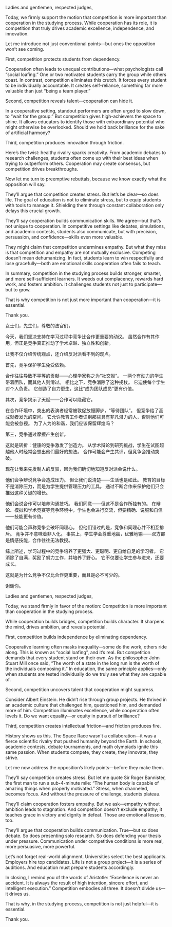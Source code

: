 Ladies and gentlemen, respected judges, 

Today, we firmly support the motion that competition is more important than cooperation in the studying process. While cooperation has its role, it is competition that truly drives academic excellence, independence, and innovation. 

Let me introduce not just conventional points—but ones the opposition won’t see coming. 

First, competition protects students from dependency.

Cooperation often leads to unequal contributions—what psychologists call “social loafing.” One or two motivated students carry the group while others coast. In contrast, competition eliminates this crutch. It forces every student to be individually accountable. It creates self-reliance, something far more valuable than just “being a team player.” 

Second, competition reveals talent—cooperation can hide it.

In a cooperative setting, standout performers are often urged to slow down, to “wait for the group.” But competition gives high-achievers the space to shine. It allows educators to identify those with extraordinary potential who might otherwise be overlooked. Should we hold back brilliance for the sake of artificial harmony? 

Third, competition produces innovation through friction.

Here’s the twist: healthy rivalry sparks creativity. From academic debates to research challenges, students often come up with their best ideas when trying to outperform others. Cooperation may create consensus, but competition drives breakthroughs. 

Now let me turn to preemptive rebuttals, because we know exactly what the opposition will say. 

They’ll argue that competition creates stress. But let’s be clear—so does life. The goal of education is not to eliminate stress, but to equip students with tools to manage it. Shielding them through constant collaboration only delays this crucial growth. 

They’ll say cooperation builds communication skills. We agree—but that’s not unique to cooperation. In competitive settings like debates, simulations, and academic contests, students also communicate, but with precision, persuasion, and confidence—skills even more valuable. 

They might claim that competition undermines empathy. But what they miss is that competition and empathy are not mutually exclusive. Competing doesn’t mean dehumanizing. In fact, students learn to win respectfully and lose gracefully—both are emotional skills cooperation often fails to teach. 

In summary, competition in the studying process builds stronger, smarter, and more self-sufficient learners. It weeds out complacency, rewards hard work, and fosters ambition. It challenges students not just to participate—but to grow. 

That is why competition is not just more important than cooperation—it is essential. 

Thank you.

女士们，先生们，尊敬的法官们，

今天，我们坚决支持在学习过程中竞争比合作更重要的动议。 虽然合作有其作用，但正是竞争真正推动了学术卓越、独立性和创新。

让我不仅介绍传统观点，还介绍反对派看不到的观点。

首先，竞争保护学生免受依赖。

合作往往导致不平等的贡献——心理学家称之为“社交拗”。 一两个有动力的学生带着团队，而其他人则滑过。 相比之下，竞争消除了这种拐杖。 它迫使每个学生对个人负责。 它创造了自力更生，这比“成为团队成员”更有价值。

其次，竞争揭示了天赋——合作可以隐藏它。

在合作环境中，突出的表演者经常被敦促放慢脚步，“等待团队”。 但竞争给了高成就者发光的空间。 它允许教育工作者识别那些具有非凡潜力的人，否则他们可能会被忽视。 为了人为的和谐，我们应该保留辉煌吗？

第三，竞争通过摩擦产生创新。

这就是转折：健康的竞争激发了创造力。 从学术辩论到研究挑战，学生在试图超越他人时经常会想出他们最好的想法。 合作可能会产生共识，但竞争会推动突破。

现在让我来先发制人的反驳，因为我们确切地知道反对派会说什么。

他们会争辩说竞争会造成压力。 但让我们说清楚——生活也是如此。 教育的目标不是消除压力，而是为学生提供管理压力的工具。 通过不断合作来保护他们只会推迟这种关键的增长。

他们会说合作可以培养沟通技巧。 我们同意——但这不是合作所独有的。 在辩论、模拟和学术竞赛等竞争环境中，学生也会进行交流，但要精确、说服和自信——技能更有价值。

他们可能会声称竞争会破坏同理心。 但他们错过的是，竞争和同理心并不相互排斥。 竞争并不意味着非人化。 事实上，学生学会尊重地赢，优雅地输——双方都是情感技能，合作往往无法教授。

综上所述，学习过程中的竞争培养了更强大、更聪明、更自给自足的学习者。 它消除了自满，奖励了努力工作，并培养了野心。 它不仅要让学生参与进来，还要成长。

这就是为什么竞争不仅比合作更重要，而且是必不可少的。

谢谢你。

Ladies and gentlemen, respected judges, 

Today, we stand firmly in favor of the motion: Competition is more important than cooperation in the studying process.

While cooperation builds bridges, competition builds character. It sharpens the mind, drives ambition, and reveals potential. 

First, competition builds independence by eliminating dependency.

Cooperative learning often masks inequality—some do the work, others ride along. This is known as “social loafing”, and it’s real. But competition demands that every student stand on their own. As the philosopher John Stuart Mill once said, “The worth of a state in the long run is the worth of the individuals composing it.” In education, the same principle applies—only when students are tested individually do we truly see what they are capable of. 

Second, competition uncovers talent that cooperation might suppress.

Consider Albert Einstein. He didn’t rise through group projects. He thrived in an academic culture that challenged him, questioned him, and demanded more of him. Competition illuminates excellence, while cooperation often levels it. Do we want equality—or equity in pursuit of brilliance? 

Third, competition creates intellectual friction—and friction produces fire.

History shows us this. The Space Race wasn’t a collaboration—it was a fierce scientific rivalry that pushed humanity beyond the Earth. In schools, academic contests, debate tournaments, and math olympiads ignite this same passion. When students compete, they create, they innovate, they strive. 

Let me now address the opposition’s likely points—before they make them. 

They’ll say competition creates stress. But let me quote Sir Roger Bannister, the first man to run a sub-4-minute mile: “The human body is capable of amazing things when properly motivated.” Stress, when channeled, becomes focus. And without the pressure of challenge, students plateau. 

They’ll claim cooperation fosters empathy. But we ask—empathy without ambition leads to stagnation. And competition doesn’t exclude empathy; it teaches grace in victory and dignity in defeat. Those are emotional lessons, too. 

They’ll argue that cooperation builds communication. True—but so does debate. So does presenting solo research. So does defending your thesis under pressure. Communication under competitive conditions is more real, more persuasive, more powerful. 

Let’s not forget real-world alignment. Universities select the best applicants. Employers hire top candidates. Life is not a group project—it is a series of auditions. And education must prepare students accordingly. 

In closing, I remind you of the words of Aristotle: “Excellence is never an accident. It is always the result of high intention, sincere effort, and intelligent execution.” Competition embodies all three. It doesn’t divide us—it drives us. 

That is why, in the studying process, competition is not just helpful—it is essential. 

Thank you.
